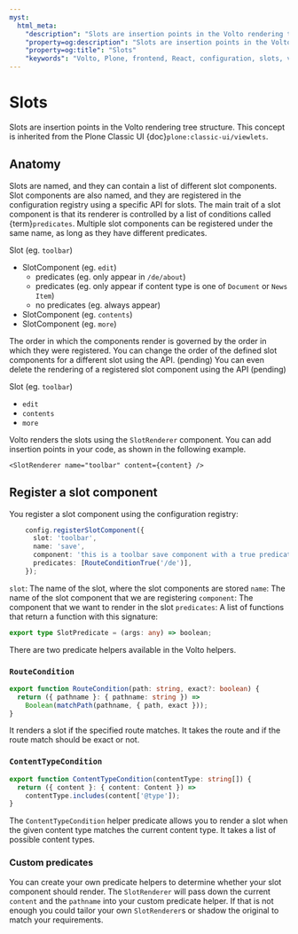 ```yaml
---
myst:
  html_meta:
    "description": "Slots are insertion points in the Volto rendering tree structure."
    "property=og:description": "Slots are insertion points in the Volto rendering tree structure."
    "property=og:title": "Slots"
    "keywords": "Volto, Plone, frontend, React, configuration, slots, viewlets"
---
```


# Slots

Slots are insertion points in the Volto rendering tree structure.
This concept is inherited from the Plone Classic UI {doc}`plone:classic-ui/viewlets`.

## Anatomy

Slots are named, and they can contain a list of different slot components.
Slot components are also named, and they are registered in the configuration registry using a specific API for slots.
The main trait of a slot component is that its renderer is controlled by a list of conditions called {term}`predicates`.
Multiple slot components can be registered under the same name, as long as they have different predicates.

Slot (eg. `toolbar`)
  - SlotComponent (eg. `edit`)
    - predicates (eg. only appear in `/de/about`)
    - predicates (eg. only appear if content type is one of `Document` or `News Item`)
    - no predicates (eg. always appear)
  - SlotComponent (eg. `contents`)
  - SlotComponent (eg. `more`)

The order in which the components render is governed by the order in which they were registered.
You can change the order of the defined slot components for a different slot using the API. (pending)
You can even delete the rendering of a registered slot component using the API (pending)

Slot (eg. `toolbar`)
  - `edit`
  - `contents`
  - `more`

Volto renders the slots using the `SlotRenderer` component.
You can add insertion points in your code, as shown in the following example.

```tsx
<SlotRenderer name="toolbar" content={content} />
```

## Register a slot component

You register a slot component using the configuration registry:

```ts
    config.registerSlotComponent({
      slot: 'toolbar',
      name: 'save',
      component: 'this is a toolbar save component with a true predicate',
      predicates: [RouteConditionTrue('/de')],
    });
```

`slot`: The name of the slot, where the slot components are stored
`name`: The name of the slot component that we are registering
`component`: The component that we want to render in the slot
`predicates`: A list of functions that return a function with this signature:

```ts
export type SlotPredicate = (args: any) => boolean;
```

There are two predicate helpers available in the Volto helpers.

### `RouteCondition`

```ts
export function RouteCondition(path: string, exact?: boolean) {
  return ({ pathname }: { pathname: string }) =>
    Boolean(matchPath(pathname, { path, exact }));
}
```

It renders a slot if the specified route matches.
It takes the route and if the route match should be exact or not.

### `ContentTypeCondition`

```ts
export function ContentTypeCondition(contentType: string[]) {
  return ({ content }: { content: Content }) =>
    contentType.includes(content['@type']);
}
```

The `ContentTypeCondition` helper predicate allows you to render a slot when the given content type matches the current content type.
It takes a list of possible content types.

### Custom predicates

You can create your own predicate helpers to determine whether your slot component should render.
The `SlotRenderer` will pass down the current `content` and the `pathname` into your custom predicate helper.
If that is not enough you could tailor your own `SlotRenderer`s or shadow the original to match your requirements.
